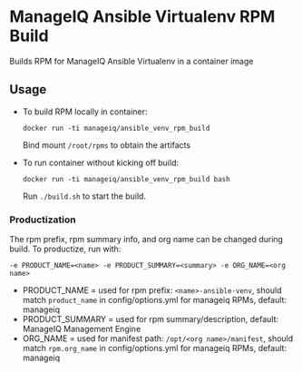 # ManageIQ Ansible Virtualenv RPM Build

Builds RPM for ManageIQ Ansible Virtualenv in a container image

## Usage

- To build RPM locally in container:

  `docker run -ti manageiq/ansible_venv_rpm_build`

  Bind mount `/root/rpms` to obtain the artifacts

- To run container without kicking off build:

  `docker run -ti manageiq/ansible_venv_rpm_build bash`

   Run `./build.sh` to start the build.

### Productization

The rpm prefix, rpm summary info, and org name can be changed during build. To productize, run with:

`-e PRODUCT_NAME=<name> -e PRODUCT_SUMMARY=<summary> -e ORG_NAME=<org name>`

 - PRODUCT_NAME = used for rpm prefix: `<name>-ansible-venv`, should match `product_name` in config/options.yml for manageiq RPMs, default: manageiq
 - PRODUCT_SUMMARY = used for rpm summary/description, default: ManageIQ Management Engine
 - ORG_NAME = used for manifest path: `/opt/<org name>/manifest`, should match `rpm.org_name` in config/options.yml for manageiq RPMs, default: manageiq
